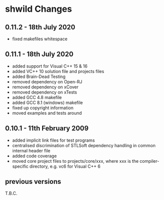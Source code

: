 #  **shwild** Changes

## 0.11.2 - 18th July 2020

 * fixed makefiles whitespace

## 0.11.1 - 18th July 2020

 * added support for Visual C++ 15 & 16
 * added VC++ 10 solution file and projects files
 * added Brain-Dead Testing
 * removed dependency on Open-RJ
 * removed dependency on xCover
 * removed dependency on xTests
 * added GCC 4.8 makefile
 * added GCC 8.1 (windows) makefile
 * fixed up copyright information
 * moved examples and tests around

## 0.10.1 - 11th February 2009

 * added implicit link files for test programs
 * centralised discrimination of STLSoft dependency handling in common internal header file
 * added code coverage
 * moved core project files to projects/core/xxx, where xxx is the compiler-specific directory, e.g. vc6 for Visual C++ 6

## previous versions

T.B.C.


